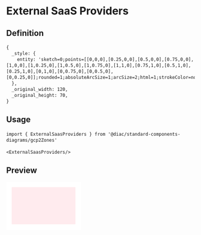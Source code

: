 # External SaaS Providers

## Definition

```
{
  _style: { 
    entity: 'sketch=0;points=[[0,0,0],[0.25,0,0],[0.5,0,0],[0.75,0,0],[1,0,0],[1,0.25,0],[1,0.5,0],[1,0.75,0],[1,1,0],[0.75,1,0],[0.5,1,0],[0.25,1,0],[0,1,0],[0,0.75,0],[0,0.5,0],[0,0.25,0]];rounded=1;absoluteArcSize=1;arcSize=2;html=1;strokeColor=none;gradientColor=none;shadow=0;dashed=0;fontSize=12;fontColor=#9E9E9E;align=left;verticalAlign=top;spacing=10;spacingTop=-4;whiteSpace=wrap;fillColor=#FFEBEE;',
  },
  _original_width: 120,
  _original_height: 70,
}
```

## Usage

```
import { ExternalSaasProviders } from '@diac/standard-components-diagrams/gcp2Zones'

<ExternalSaasProviders/>
```

## Preview

<img src="./external-saas-providers.png" width="200"/>
